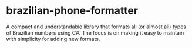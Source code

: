 # brazilian-phone-formatter
A compact and understandable library that formats all (or almost all) types of Brazilian numbers using C#. The focus is on making it easy to maintain with simplicity for adding new formats.
